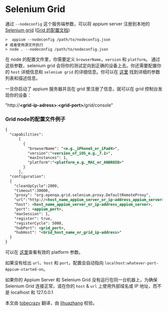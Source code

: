# Selenium Grid

通过 `--nodeconfig` 这个服务端参数，可以将 appium server 注册到本地的 [Selenium grid](https://code.google.com/p/selenium/wiki/Grid2) ([Grid 的配置文档](http://docs.seleniumhq.org/docs/07_selenium_grid.jsp)) 

```center
>  appium --nodeconfig /path/to/nodeconfig.json
# 或者使用源文件执行
> node . --nodeconfig /path/to/nodeconfig.json
```

在 node 的配置文件里，你需要定义 `browserName`，`version` 和 `platform`。
通过这些参数，selenium grid 会将你的测试定向到正确的设备上去。你还需要配置你的 `host` 详细信息和
`selenium grid` 的详细信息。你可以在 <a href="http://code.google.com/p/selenium/source/browse/java/server/src/org/openqa/grid/common/defaults/GridParameters.properties">这里</a> 找到详细的参数列表和描述信息。

一旦你启动了 appium 服务器并且在 grid 里注册了信息，就可以在 grid 控制台发现你的设备：

"http://**\<grid-ip-adress\>**:**\<grid-port\>**/grid/console"

### Grid node的配置文件例子

```xml
{
  "capabilities":
      [
        {
          "browserName": "<e.g._iPhone5_or_iPad4>",
          "version":"<version_of_iOS_e.g._7.1>",
          "maxInstances": 1,
          "platform":"<platform_e.g._MAC_or_ANDROID>"
        }
      ],
  "configuration":
  {
    "cleanUpCycle":2000,
    "timeout":30000,
    "proxy": "org.openqa.grid.selenium.proxy.DefaultRemoteProxy",
    "url":"http://<host_name_appium_server_or_ip-address_appium_server>:<appium_port>/wd/hub",
    "host": <host_name_appium_server_or_ip-address_appium_server>,
    "port": <appium_port>,
    "maxSession": 1,
    "register": true,
    "registerCycle": 5000,
    "hubPort": <grid_port>,
    "hubHost": "<Grid_host_name_or_grid_ip-address>"
  }
}
```

可以在 <a href="http://selenium.googlecode.com/git/docs/api/java/org/openqa/selenium/Platform.html">这里</a>查看有效的 platform 参数。

如果没有给出 `url`、`host` 和 `port`，配置会自动指向 `localhost:whatever-port-Appium-started-on`。

如果你的 Appium Server 和 Selenium Grid 没有运行在同一台机器上，为确保 Selenium Grid 连接正常，请在你的 `host` & `url` 上使用外部域名或 IP 地址，而不是 localhost 和 127.0.0.1

本文由 [tobecrazy](https://github.com/tobecrazy) 翻译，由 [lihuazhang](https://github.com/lihuazhang) 校验。